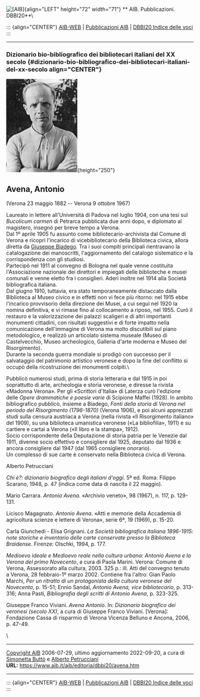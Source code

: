 ![\[AIB\]](/aib/wi/aibv72.gif){align="LEFT" height="72" width="71"}
** AIB. Pubblicazioni. DBBI20**\

::: {align="CENTER"}
[AIB-WEB](/) \| [Pubblicazioni AIB](/pubblicazioni/) \| [DBBI20 Indice
delle voci](dbbi20.htm)
:::

------------------------------------------------------------------------

### Dizionario bio-bibliografico dei bibliotecari italiani del XX secolo {#dizionario-bio-bibliografico-dei-bibliotecari-italiani-del-xx-secolo align="CENTER"}

![\[Ritratto\]](avena.gif){height="250"}

## Avena, Antonio

(Verona 23 maggio 1882 -- Verona 9 ottobre 1967)

Laureato in lettere all\'Università di Padova nel luglio 1904, con una
tesi sul *Bucolicum carmen* di Petrarca pubblicata due anni dopo, e
diplomato al magistero, insegnò per breve tempo a Verona.\
Dal 1º aprile 1905 fu assunto come bibliotecario-archivista dal Comune
di Verona e ricoprì l\'incarico di vicebibliotecario della Biblioteca
civica, allora diretta da [Giuseppe Biadego](biadego.htm). Tra i suoi
compiti principali rientravano la catalogazione dei manoscritti,
l\'aggiornamento del catalogo sistematico e la corrispondenza con gli
studiosi.\
Partecipò nel 1911 al convegno di Bologna nel quale venne costituita
l\'Associazione nazionale dei direttori e impiegati delle biblioteche e
musei comunali e venne eletto fra i consiglieri. Aderì inoltre nel 1914
alla Società bibliografica italiana.\
Dal giugno 1910, tuttavia, era stato temporaneamente distaccato dalla
Biblioteca al Museo civico e in effetti non vi fece più ritorno: nel
1915 ebbe l\'incarico provvisorio della direzione dei Musei, a cui seguì
nel 1920 la nomina definitiva, e vi rimase fino al collocamento a
riposo, nel 1955. Curò il restauro e la valorizzazione dei palazzi
scaligeri e di altri importanti monumenti cittadini, con risultati
suggestivi e di forte impatto nella comunicazione dell\'immagine di
Verona ma molto discutibili sul piano metodologico, e realizzò un
articolato sistema museale (Museo di Castelvecchio, Museo archeologico,
Galleria d\'arte moderna e Museo del Risorgimento).\
Durante la seconda guerra mondiale si prodigò con successo per il
salvataggio del patrimonio artistico veronese e dopo la fine del
conflitto si occupò della ricostruzione dei monumenti colpiti.\

Pubblicò numerosi studi, prima di storia letteraria e dal 1915 in poi
soprattutto di arte, archeologia e storia veronese, e diresse la rivista
«Madonna Verona». Per gli «Scrittori d\'Italia» di Laterza curò
l\'edizione delle *Opere drammatiche e poesie varie* di Scipione Maffei
(1928). In ambito bibliografico pubblicò, insieme a Biadego, *Fonti
della storia di Verona nel periodo del Risorgimento (1796-1870)* (Verona
1906), e poi alcuni apprezzati studi sulla censura austriaca a Verona
(nella rivista «Il Risorgimento italiano» del 1909), su una biblioteca
umanistica veronese («La bibliofilia», 1911) e su cartiere e cartai a
Verona («Il libro e la stampa», 1912).\
Socio corrispondente della Deputazione di storia patria per le Venezie
dal 1911, divenne socio effettivo e consigliere dal 1925, deputato dal
1936 e ancora consigliere dal 1947 (dal 1965 consigliere onorario).\
Un complesso di sue carte è conservato nella Biblioteca civica di
Verona.

Alberto Petrucciani

*Chi è?: dizionario biografico degli italiani d\'oggi*. 5ª ed. Roma:
Filippo Scarano, 1948, p. 47 (indica come data di nascita il 22 maggio).

Mario Carrara. *Antonio Avena*. «Archivio veneto», 98 (1967), n. 117, p.
129-131.

Licisco Magagnato. *Antonio Avena*. «Atti e memorie della Accademia di
agricoltura scienze e lettere di Verona», serie 6ª, 19 (1969), p. 15-20.

Carla Giunchedi - Elisa Grignani. *La Società bibliografica italiana
1896-1915: note storiche e inventario delle carte conservate presso la
Biblioteca Braidense*. Firenze: Olschki, 1994, p. 177.

*Medioevo ideale e Medioevo reale nella cultura urbana: Antonio Avena e
la Verona del primo Novecento*, a cura di Paola Marini. Verona: Comune
di Verona, Assessorato alla cultura, 2003. 325 p.: ill. Atti del
convegno tenuto a Verona, 28 febbraio-1º marzo 2002. Contiene fra
l\'altro: Gian Paolo Marchi, *Per un ritratto di un protagonista della
cultura veronese del Novecento*, p. 15-51; Ennio Sandal, *Antonio Avena,
vice bibliotecario*, p. 313-316; Anna Pasti, *Bibliografia degli scritti
di Antonio Avena*, p. 323-325.

Giuseppe Franco Viviani. *Avena Antonio*. In: *Dizionario biografico dei
veronesi (secolo XX)*, a cura di Giuseppe Franco Viviani. \[Verona\]:
Fondazione Cassa di risparmio di Verona Vicenza Belluno e Ancona, 2006,
p. 47-49.

\

------------------------------------------------------------------------

[Copyright AIB](/su-questo-sito/dichiarazione-di-copyright-aib-web/)
2006-07-29, ultimo aggiornamento 2022-09-20, a cura di [Simonetta
Buttò](/aib/redazione3.htm) e [Alberto
Petrucciani](/su-questo-sito/redazione-aib-web/)\
**URL:** https://www.aib.it/aib/editoria/dbbi20/avena.htm

------------------------------------------------------------------------

::: {align="CENTER"}
[AIB-WEB](/) \| [Pubblicazioni AIB](/pubblicazioni/) \| [DBBI20 Indice
delle voci](dbbi20.htm)
:::
